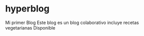 # hyperblog
Mi primer Blog
Este blog es un blog colaborativo
incluye recetas vegetarianas
Disponible
